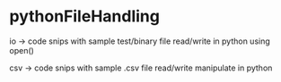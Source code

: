 ﻿# pythonFileHandling

 io -> code snips with sample test/binary file read/write in python using open()
 
 csv -> code snips with sample .csv file read/write manipulate in python
